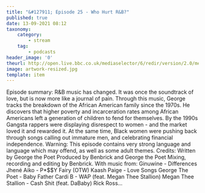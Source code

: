 ```yaml
---
title: "&#127911; Episode 25 - Who Hurt R&B?"
published: true
date: 13-09-2021 08:12
taxonomy:
    category:
        - stream
    tag:
        - podcasts
header_image: '0'
theurl: http://open.live.bbc.co.uk/mediaselector/6/redir/version/2.0/mediaset/audio-nondrm-download/proto/http/vpid/p09t5q21.mp3
image: artwork-resized.jpg
template: item
--- 
```

Episode summary: R&B music has changed. It was once the soundtrack of love, but is now more like a journal of pain. Through this music, George tracks the breakdown of the African American family since the 1970s. He discovers that higher poverty and incarceration rates among African Americans left a generation of children to fend for themselves. By the 1990s Gangsta rappers were displaying disrespect to women - and the market loved it and rewarded it. At the same time, Black women were pushing back through songs calling out immature men, and celebrating financial independence. Warning: This episode contains very strong language and language which may offend, as well as some adult themes. Credits: Written by George the Poet Produced by Benbrick and George the Poet Mixing, recording and editing by Benbrick. With music from: Ginuwine - Differences Jhené Aiko - P*$$Y Fairy (OTW) Kaash Paige - Love Songs George The Poet - Baby Father Cardi B - WAP (feat. Megan Thee Stallion) Megan Thee Stallion - Cash Shit (feat. DaBaby) Rick Ross…
